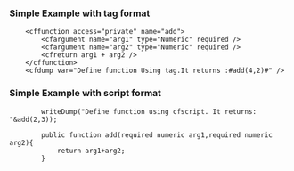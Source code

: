 ### Simple Example with tag format
```lucee+trycf
 	<cffunction access="private" name="add">
		<cfargument name="arg1" type="Numeric" required />
		<cfargument name="arg2" type="Numeric" required />
	 	<cfreturn arg1 + arg2 />   
	</cffunction>
	<cfdump var="Define function Using tag.It returns :#add(4,2)#" />
```
### Simple Example with script format
```luceescript+trycf
		writeDump("Define function using cfscript. It returns: "&add(2,3));

		public function add(required numeric arg1,required numeric arg2){
			return arg1+arg2;
		}
```
